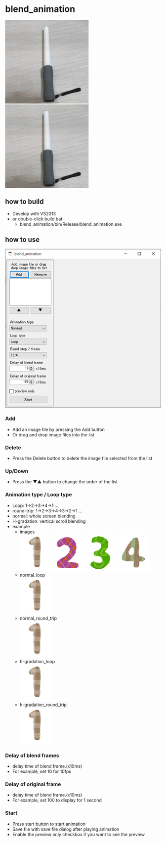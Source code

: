 # blend_animation

![image](image/image0.gif) ![image](image/image1.gif)

## how to build
* Develop with VS2013
* or double-click build.bat
  * blend_animation/bin/Release/blend_animation.exe

## how to use
![image](image/form.png)
### Add
* Add an image file by pressing the Add button
* Or drag and drop image files into the list

### Delete
* Press the Delete button to delete the image file selected from the list

### Up/Down
* Press the ▼▲ button to change the order of the list

### Animation type / Loop type
* Loop: 1->2->3->4->1 ...
* round-trip: 1->2->3->4->3->2->1 ...
* normal: whole screen blending
* H-gradation: vertical scroll blending
* example
  * images  
![image1](image/sample/1.png) 
![image2](image/sample/2.png) 
![image3](image/sample/3.png) 
![image4](image/sample/4.png)
  * normal_loop  
![image](image/normal_loop.gif)
  * normal_round_trip  
![image](image/normal_round_trip.gif)
  * h-gradation_loop  
![image](image/h-gradation_loop.gif)
  * h-gradation_round_trip  
![image](image/h-gradation_round_trip.gif)
### Delay of blend frames
* delay time of blend frame.(x10ms)
* For example, set 10 for 10fps

### Delay of original frame
* delay time of blend frame.(x10ms)
* For example, set 100 to display for 1 second

### Start
* Press start button to start animation
* Save file with save file dialog after playing animation
* Enable the preview only checkbox if you want to see the preview
